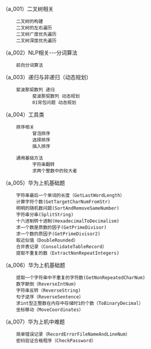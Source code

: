 （a_001）二叉树相关

         二叉树的构建
         二叉树的左右遍历
         二叉树广度优先遍历
         二叉树深度优先遍历
         
（a_002）NLP相关---分词算法

         前向分词算法

（a_003）递归与非递归（动态规划）

         斐波那契数列 递归
               斐波那契数列 动态规划
               01背包问题 动态规划
         
（a_004）工具类
         
         排序相关
               冒泡排序
               选择排序
               插入排序
                     
         通用基础方法
               字符串翻转
               求两个整数中的较大者
         
（a_005）华为上机基础题

         字符串最后一个单词的长度（GetLastWordLength）
         计算字符个数(GetTargetCharNumFromStr)
         明明的随机数问题(SortAndRemoveSameNumber)
         字符串分串(SplitString)
         十六进制转十进制(HexadecimalToDecimalism)
         求一个数是质数的因子(GetPrimeDivisor)
         求一个数的质因子(GetPrimeDivisor2)
         取近似值（DoubleRounded）
         合并表记录（ConsolidateTableRecord）
         提取不重复的数（ExtractNonRepeatIntegers)
         
（a_006）华为上机基础题

         提取一个字符串中不重复的字符数(GetNonRepeatedCharNum)
         数字颠倒（ReverseIntNum)
         字符串反转（ReverseString)
         句子逆序（ReverseSentence）
         求int型正整数在内存中存储时1的个数（ToBinaryDecimal）
         坐标移动（MoveCoordinates）
         
 （a_007）华为上机中难题
 
         简单错误记录（RecordErrorFileNameAndLineNum）
         密码验证合格程序（CheckPassword）
